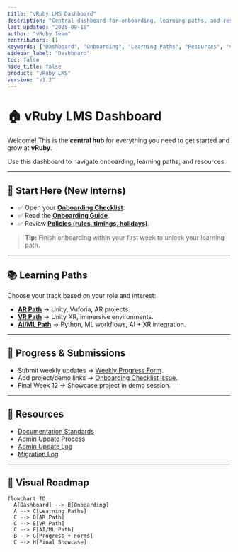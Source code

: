 ```yaml
---
title: "vRuby LMS Dashboard"
description: "Central dashboard for onboarding, learning paths, and resources at vRuby."
last_updated: "2025-09-19"
author: "vRuby Team"
contributors: []
keywords: ["Dashboard", "Onboarding", "Learning Paths", "Resources", "vRuby LMS"]
sidebar_label: "Dashboard"
toc: false
hide_title: false
product: "vRuby LMS"
version: "v1.2"
---
```


# 🏠 vRuby LMS Dashboard

Welcome! This is the **central hub** for everything you need to get started and grow at **vRuby**.  

Use this dashboard to navigate onboarding, learning paths, and resources.

---

## 🚀 Start Here (New Interns)
- ✅ Open your **[Onboarding Checklist](Onboarding/README.md)**.  
- ✅ Read the **[Onboarding Guide](Onboarding/README.md)**.  
- ✅ Review **[Policies (rules, timings, holidays)](Onboarding/Policies.md)**.  

> **Tip:** Finish onboarding within your first week to unlock your learning path.

---

## 📚 Learning Paths
Choose your track based on your role and interest:

- **[AR Path](AR/README.md)** → Unity, Vuforia, AR projects.  
- **[VR Path](VR/README.md)** → Unity XR, immersive environments.  
- **[AI/ML Path](AI/README.md)** → Python, ML workflows, AI + XR integration.  

---

## 📝 Progress & Submissions
- Submit weekly updates → [Weekly Progress Form](Forms/Weekly_Progress.md).  
- Add project/demo links → [Onboarding Checklist Issue](Onboarding/checklist.md).  
- Final Week 12 → Showcase project in demo session.  

---

## 📂 Resources
- [Documentation Standards](Documentation-Standards.md)  
- [Admin Update Process](admin-update-process.md)  
- [Admin Update Log](admin-update-log.md)  
- [Migration Log](migration-log.md)  

---

## 🔄 Visual Roadmap
```mermaid
flowchart TD
  A[Dashboard] --> B[Onboarding]
  A --> C[Learning Paths]
  C --> D[AR Path]
  C --> E[VR Path]
  C --> F[AI/ML Path]
  B --> G[Progress + Forms]
  C --> H[Final Showcase]
```
